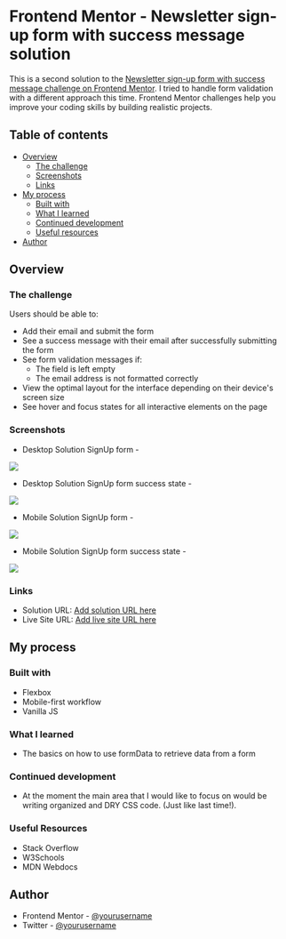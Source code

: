 # Frontend Mentor - Newsletter sign-up form with success message solution

This is a second solution to the [Newsletter sign-up form with success message challenge on Frontend Mentor](https://www.frontendmentor.io/challenges/newsletter-signup-form-with-success-message-3FC1AZbNrv).
I tried to handle form validation with a different approach this time. Frontend Mentor challenges help you improve your coding skills by building realistic projects.

## Table of contents

- [Overview](#overview)
  - [The challenge](#the-challenge)
  - [Screenshots](#screenshot)
  - [Links](#links)
- [My process](#my-process)
  - [Built with](#built-with)
  - [What I learned](#what-i-learned)
  - [Continued development](#continued-development)
  - [Useful resources](#useful-resources)
- [Author](#author)

## Overview

### The challenge

Users should be able to:

- Add their email and submit the form
- See a success message with their email after successfully submitting the form
- See form validation messages if:
  - The field is left empty
  - The email address is not formatted correctly
- View the optimal layout for the interface depending on their device's screen size
- See hover and focus states for all interactive elements on the page

### Screenshots

- Desktop Solution SignUp form -

![](./assets/images/Screenshot%20of%20Frontend%20Mentor%20Newsletter%20sign-up%20form%20-%20Desktop%20version.png)

- Desktop Solution SignUp form success state -

![](./assets/images/Screenshot%20of%20Frontend%20Mentor%20Newsletter%20sign-up%20success%20page%20-%20Desktop%20version.png)

- Mobile Solution SignUp form -

![](./assets/images/Screenshot%20of%20Frontend%20Mentor%20Newsletter%20sign-up%20form%20-%20Mobile%20version.png)

- Mobile Solution SignUp form success state -

![](./assets/images/Screenshot%20of%20Frontend%20Mentor%20Newsletter%20sign-up%20success%20page%20-%20Mobile%20version.png)

### Links

- Solution URL: [Add solution URL here](https://github.com/Yohannes-GitHub/newsletter-sign-up-with-success-message-2-main)
- Live Site URL: [Add live site URL here](https://newsletter-sign-up-by-jon-sintayehu2.netlify.app/)

## My process

### Built with

- Flexbox
- Mobile-first workflow
- Vanilla JS

### What I learned

- The basics on how to use formData to retrieve data from a form

### Continued development

- At the moment the main area that I would like to focus on would be writing organized and DRY CSS code. (Just like last time!).

### Useful Resources

- Stack Overflow
- W3Schools
- MDN Webdocs

## Author

- Frontend Mentor - [@yourusername](https://www.frontendmentor.io/profile/Yohannes-GitHub)
- Twitter - [@yourusername](https://x.com/jonsintayehu)
